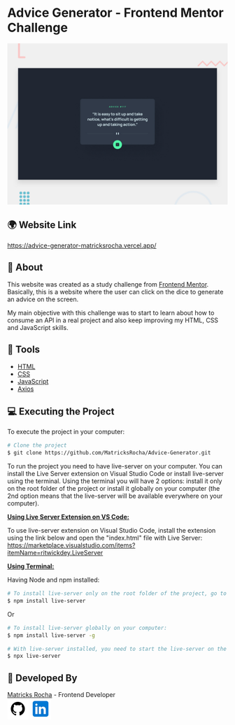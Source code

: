 # Advice Generator - Frontend Mentor Challenge

<a href="https://advice-generator-matricksrocha.vercel.app/">![Design preview for the Advice Generator component coding challenge](./design/desktop-preview.jpg)</a>

## 🌍 Website Link

<a href="https://advice-generator-matricksrocha.vercel.app/">https://advice-generator-matricksrocha.vercel.app/</a>

## 📕 About

This website was created as a study challenge from [Frontend Mentor](https://www.frontendmentor.io). Basically, this is a website where the user can click on the dice to generate an advice on the screen.

My main objective with this challenge was to start to learn about how to consume an API in a real project and also keep improving my HTML, CSS and JavaScript skills.

## 🔨 Tools

- [HTML](https://developer.mozilla.org/en-US/docs/Web/HTML)
- [CSS](https://developer.mozilla.org/en-US/docs/Web/CSS)
- [JavaScript](https://developer.mozilla.org/en-US/docs/Web/JavaScript)
- [Axios](https://axios-http.com/)

## 💻 Executing the Project

To execute the project in your computer:

```bash
# Clone the project
$ git clone https://github.com/MatricksRocha/Advice-Generator.git
```

To run the project you need to have live-server on your computer. You can install the Live Server extension on Visual Studio Code or install live-server using the terminal. Using the terminal you will have 2 options: install it only on the root folder of the project or install it globally on your computer (the 2nd option means that the live-server will be available everywhere on your computer).

<strong><u>Using Live Server Extension on VS Code:</u></strong>

To use live-server extension on Visual Studio Code, install the extension using the link below and open the "index.html" file with Live Server: https://marketplace.visualstudio.com/items?itemName=ritwickdey.LiveServer

<strong><u>Using Terminal:</u></strong>

Having Node and npm installed:
```bash
# To install live-server only on the root folder of the project, go to the root folder and run:
$ npm install live-server
```

Or

```bash
# To install live-server globally on your computer:
$ npm install live-server -g
```

```bash
# With live-server installed, you need to start the live-server on the root folder of the project by running:
$ npx live-server
```

## 📝 Developed By

[Matricks Rocha](https://github.com/MatricksRocha) - Frontend Developer <br>
[![GitHub Icon](./images/Readme%20Icons/icons8-github-48.png)](https://github.com/MatricksRocha)
[![Linkedin Icon](./images/Readme%20Icons/icons8-linkedin-48.png)](https://www.linkedin.com/in/matricks-rocha/)